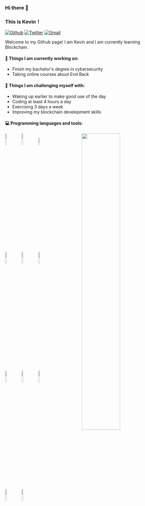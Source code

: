 ### Hi there 👋 
### This is Kevin！

[![Github](https://img.shields.io/badge/-Github-000?style=flat&logo=Github&logoColor=white)](https://github.com/xwwkk)
[![Twitter](https://img.shields.io/badge/-Twitter-blue?style=flat&logo=Twitter&logoColor=white)](https://twitter.com/m0cdVRx2Rc79f2D)
[![Gmail](https://img.shields.io/badge/-Gmail-c14438?style=flat&logo=Gmail&logoColor=white)](mailto:x3137132963@gmail.com)

Welcome to my Github page! I am Kevin and I am currently learning Blockchain.

#### 🌱 Things I am currently working on: 
- Finish my bachelor's degree in cybersecurity
- Taking online courses about End Back

#### :muscle: Things I am challenging myself with:
- Waking up earlier to make good use of the day
- Coding at least 4 hours a day
- Exercising 3 days a week
- Improving my blockchain development skills

#### :computer: Programming languages and tools: 
<p>
	<img width="50%" align="right" src="https://github-readme-stats.vercel.app/api?username=xwwkk&show_icons=true&hide_border=true" />

<code><img width="10%" src="https://www.vectorlogo.zone/logos/java/java-ar21.svg"></code>
<code><img width="10%" src="https://www.vectorlogo.zone/logos/python/python-ar21.svg"></code>
<code><img width="8%" src="https://www.vectorlogo.zone/logos/r-project/r-project-icon.svg"></code>
<br />
<code><img width="10%" src="https://www.vectorlogo.zone/logos/pocoo_flask/pocoo_flask-ar21.svg"></code>
<code><img width="10%" src="https://www.vectorlogo.zone/logos/mysql/mysql-ar21.svg"></code>
<code><img width="10%" src="https://www.vectorlogo.zone/logos/mongodb/mongodb-ar21.svg"></code>
<br />
<code><img width="10%" src="https://www.vectorlogo.zone/logos/apache_spark/apache_spark-ar21.svg"></code>
<code><img width="10%" src="https://www.vectorlogo.zone/logos/apache_hadoop/apache_hadoop-ar21.svg"></code>
<code><img width="10%" src="https://www.vectorlogo.zone/logos/git-scm/git-scm-ar21.svg"></code>
<br />
<code><img width="10%" src="https://www.vectorlogo.zone/logos/bitcoin/bitcoin-ar21.svg"></code>
<code><img width="10%" src="https://www.vectorlogo.zone/logos/ethereum/ethereum-ar21.svg"></code>
</p>


